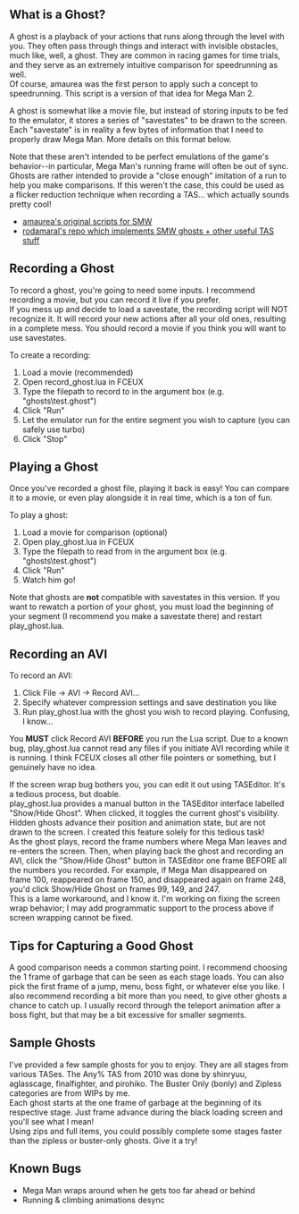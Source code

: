 ## What is a Ghost?

A ghost is a playback of your actions that runs along through the level with you. They often pass through things
and interact with invisible obstacles, much like, well, a ghost. They are common in racing games for time trials,
and they serve as an extremely intuitive comparison for speedrunning as well.  
Of course, amaurea  was the first person to apply such a concept to speedrunning. This script is a version
of that idea for Mega Man 2.

A ghost is somewhat like a movie file, but instead of storing inputs to be fed to the emulator, it stores a series of
"savestates" to be drawn to the screen. Each "savestate" is in reality a few bytes of information that I need to properly
draw Mega Man. More details on this format below.

Note that these aren't intended to be perfect emulations of the game's behavior--in particular, Mega Man's running frame
will often be out of sync. Ghosts are rather intended to provide a "close enough" imitation of a run to help you make
comparisons. If this weren't the case, this could be used as a flicker reduction technique when recording a TAS...
which actually sounds pretty cool!

- [amaurea's original scripts for SMW](http://tasvideos.org/forum/viewtopic.php?p=219824&highlight=#219824)
- [rodamaral's repo which implements SMW ghosts + other useful TAS stuff](https://github.com/rodamaral/smw-tas)  


## Recording a Ghost

To record a ghost, you're going to need some inputs. I recommend recording a movie, but you can record it live if you prefer.  
If you mess up and decide to load a savestate, the recording script will NOT recognize it. It will record your new actions
after all your old ones, resulting in a complete mess. You should record a movie if you think you will want to use savestates.

To create a recording:
  1. Load a movie (recommended)
  2. Open record_ghost.lua in FCEUX
  3. Type the filepath to record to in the argument box (e.g. "ghosts\test.ghost")
  4. Click "Run"
  5. Let the emulator run for the entire segment you wish to capture (you can safely use turbo)
  6. Click "Stop"  
  
  
## Playing a Ghost

Once you've recorded a ghost file, playing it back is easy! You can compare it to a movie, or even play alongside it in
real time, which is a ton of fun.

To play a ghost:
  1. Load a movie for comparison (optional)
  2. Open play_ghost.lua in FCEUX
  3. Type the filepath to read from in the argument box (e.g. "ghosts\test.ghost")
  4. Click "Run"
  5. Watch him go!
  
Note that ghosts are **not** compatible with savestates in this version. If you want to rewatch a portion of your ghost, you
must load the beginning of your segment (I recommend you make a savestate there) and restart play_ghost.lua.  


## Recording an AVI

To record an AVI:
  1. Click File -> AVI -> Record AVI...
  2. Specify whatever compression settings and save destination you like
  3. Run play_ghost.lua with the ghost you wish to record playing. Confusing, I know...
  
You **MUST** click Record AVI **BEFORE** you run the Lua script. Due to a known bug, play_ghost.lua cannot read any files if you initiate
AVI recording while it is running. I think FCEUX closes all other file pointers or something, but I genuinely have no idea.

If the screen wrap bug bothers you, you can edit it out using TASEditor. It's a tedious process, but doable.  
play_ghost.lua provides a manual button in the TASEditor interface labelled "Show/Hide Ghost". When clicked, it toggles the current
ghost's visibility. Hidden ghosts advance their position and animation state, but are not drawn to the screen. I created this feature
solely for this tedious task!  
As the ghost plays, record the frame numbers where Mega Man leaves and re-enters the screen. Then, when playing back the ghost
and recording an AVI, click the "Show/Hide Ghost" button in TASEditor one frame BEFORE all the numbers you recorded. For example,
if Mega Man disappeared on frame 100, reappeared on frame 150, and disappeared again on frame 248, you'd click Show/Hide Ghost on
frames 99, 149, and 247.  
This is a lame workaround, and I know it. I'm working on fixing the screen wrap behavior; I may add programmatic support to the process
above if screen wrapping cannot be fixed.  


## Tips for Capturing a Good Ghost

A good comparison needs a common starting point. I recommend choosing the 1 frame of garbage that can be seen as each
stage loads. You can also pick the first frame of a jump, menu, boss fight, or whatever else you like. I also recommend recording
a bit more than you need, to give other ghosts a chance to catch up. I usually record through the teleport animation after
a boss fight, but that may be a bit excessive for smaller segments.


## Sample Ghosts

I've provided a few sample ghosts for you to enjoy. They are all stages from various TASes. The Any% TAS from 2010 was done by
shinryuu, aglasscage, finalfighter, and pirohiko. The Buster Only (bonly) and Zipless categories are from WIPs by me.  
Each ghost starts at the one frame of garbage at the beginning of its respective stage. Just frame advance during the black loading
screen and you'll see what I mean!  
Using zips and full items, you could possibly complete some stages faster than the zipless or buster-only ghosts. Give it a try!


## Known Bugs

- Mega Man wraps around when he gets too far ahead or behind
- Running & climbing animations desync
